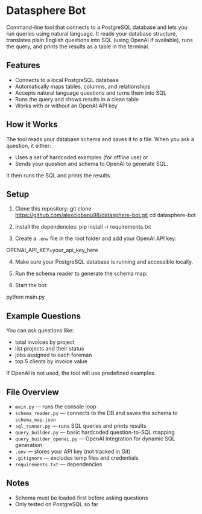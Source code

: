 # Datasphere Bot

Command-line tool that connects to a PostgreSQL database and lets you run queries using natural language. It reads your database structure, translates plain English questions into SQL (using OpenAI if available), runs the query, and prints the results as a table in the terminal.

## Features

- Connects to a local PostgreSQL database
- Automatically maps tables, columns, and relationships
- Accepts natural language questions and turns them into SQL
- Runs the query and shows results in a clean table
- Works with or without an OpenAI API key

## How it Works

The tool reads your database schema and saves it to a file. When you ask a question, it either:
- Uses a set of hardcoded examples (for offline use) or
- Sends your question and schema to OpenAI to generate SQL.

It then runs the SQL and prints the results.

## Setup

1. Clone this repository:
git clone https://github.com/alexciobanu98/datasphere-bot.git
cd datasphere-bot


2. Install the dependencies:
pip install -r requirements.txt


3. Create a `.env` file in the root folder and add your OpenAI API key:

OPENAI_API_KEY=your_api_key_here



4. Make sure your PostgreSQL database is running and accessible locally.

5. Run the schema reader to generate the schema map:



6. Start the bot:

python main.py



## Example Questions

You can ask questions like:
- total invoices by project
- list projects and their status
- jobs assigned to each foreman
- top 5 clients by invoice value

If OpenAI is not used, the tool will use predefined examples.

## File Overview

- `main.py` — runs the console loop
- `schema_reader.py` — connects to the DB and saves the schema to `schema_map.json`
- `sql_runner.py` — runs SQL queries and prints results
- `query_builder.py` — basic hardcoded question-to-SQL mapping
- `query_builder_openai.py` — OpenAI integration for dynamic SQL generation
- `.env` — stores your API key (not tracked in Git)
- `.gitignore` — excludes temp files and credentials
- `requirements.txt` — dependencies

## Notes

- Schema must be loaded first before asking questions
- Only tested on PostgreSQL so far



